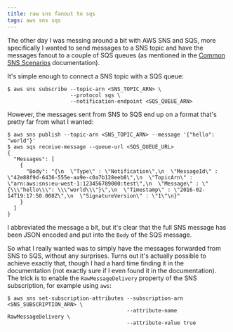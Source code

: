 ```yaml
---
title: raw sns fanout to sqs
tags: aws sns sqs
---
```


The other day I was messing around a bit with AWS SNS and SQS, more specifically I
wanted to send messages to a SNS topic and have the messages fanout to a couple
of SQS queues (as mentioned in the [Common SNS Scenarios](http://docs.aws.amazon.com/sns/latest/dg/SNS_Scenarios.html)
documentation).

It's simple enough to connect a SNS topic with a SQS queue:

```shell
$ aws sns subscribe --topic-arn <SNS_TOPIC_ARN> \
                    --protocol sqs \
                    --notification-endpoint <SQS_QUEUE_ARN>
```

However, the messages sent from SNS to SQS end up on a format that's pretty far
from what I wanted:

```shell
$ aws sns publish --topic-arn <SNS_TOPIC_ARN> --message '{"hello": "world"}'
$ aws sqs receive-message --queue-url <SQS_QUEUE_URL>
{
  "Messages": [
    {
      "Body": "{\n  \"Type\" : \"Notification\",\n  \"MessageId\" : \"42e88f9d-6436-555e-aa9e-c0a7b128eeb8\",\n  \"TopicArn\" : \"arn:aws:sns:eu-west-1:123456789000:test\",\n  \"Message\" : \"{\\\"hello\\\": \\\"world\\\"}\",\n  \"Timestamp\" : \"2016-02-14T19:17:50.008Z\",\n  \"SignatureVersion\" : \"1\"\n}"
    }
  ]
}
```

I abbreviated the message a bit, but it's clear that the full SNS message has
been JSON encoded and put into the `Body` of the SQS message.

So what I really wanted was to simply have the messages forwarded from SNS to
SQS, without any surprises.
Turns out it's actually possible to achieve exactly that, though I had a hard
time finding it in the documentation (not exactly sure if I even found it in the
documentation).
The trick is to enable the `RawMessageDelivery` property of the SNS
subscription, for example using `aws`:

```shell
$ aws sns set-subscription-attributes --subscription-arn <SNS_SUBSCRIPTION_ARN> \
                                      --attribute-name RawMessageDelivery \
                                      --attribute-value true
```
